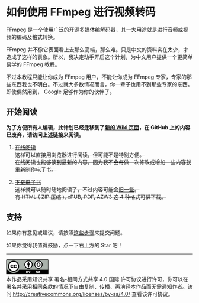 # 如何使用 FFmpeg 进行视频转码

FFmpeg 是一个使用广泛的开源多媒体编解码器，其一大用途就是进行音频或视频的编码及格式转换。

FFmpeg 并不像它表面看上去那么高端，那么难。只是中文的资料实在太少，才造成了这样的表象。所以，我决定动手开启这个计划，为中文用户提供一个更简单易学的 FFmpeg 教程。

不过本教程只能让你成为 FFmpeg 用户，不能让你成为 FFmpeg 专家，专家的那些东西我也不明白。不过就大多数情况而言，你一辈子也用不到那些专家的东西。即使偶然用到， Google 足够作为你的伙伴了。

## 开始阅读

**为了方便所有人编辑，此计划已经迁移到了[新的 Wiki 页面](https://wiki.fiveyellowmice.com/wiki/%E5%A6%82%E4%BD%95%E4%BD%BF%E7%94%A8_FFmpeg_%E8%BF%9B%E8%A1%8C%E8%A7%86%E9%A2%91%E8%BD%AC%E7%A0%81:%E9%A6%96%E9%A1%B5)，在 GitHub 上的内容已废弃，请访问上述链接来阅读。**

1.	~~[在线阅读](index.md)~~  
	~~这样可以直接用浏览器进行阅读，但可能不是特别方便。~~  
	~~在线阅读也能够读到最新的内容，因为我不会每做一次修改或增加一些内容就重新制作电子书。~~

2.	~~[下载电子书](https://github.com/FiveYellowMice/how-to-convert-videos-with-ffmpeg-zh/releases/latest)~~  
	~~这样就可以随时随地阅读了，不过内容可能会[旧一些](https://github.com/FiveYellowMice/how-to-convert-videos-with-ffmpeg-zh/compare/v0.2...master "点此查看电子书与在线阅读的区别")。~~  
	~~有 HTML ( ZIP 压缩 ), ePUB, PDF, AZW3 这 4 种格式可供下载。~~

## 支持

如果你有意见或建议，请按照[这些步骤](etc/feedback/README.md)来提交问题。

如果你觉得我值得鼓励，点一下右上方的 Star 吧！

----------------------

![CC-BY-SA](image/by-sa.png)  
本作品采用知识共享 署名-相同方式共享 4.0 国际 许可协议进行许可，你可以在署名并采用相同条款的情况下自由复制、传播、再演绎本作品而无需通知作者。访问 <http://creativecommons.org/licenses/by-sa/4.0/> 查看该许可协议。
